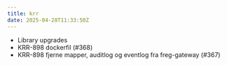```yaml
---
title: krr
date: 2025-04-28T11:33:50Z
---
```

- Library upgrades
- KRR-898 dockerfil (#368)
- KRR-898 fjerne mapper, auditlog og eventlog fra freg-gateway (#367)

